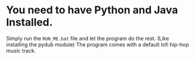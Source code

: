 <h1>You need to have Python and Java Installed.</h1>

Simply run the <code>RUN_ME.bat</code> file and let the program do the rest. (Like installing the pydub module)
The program comes with a default lofi hip-hop music track.
